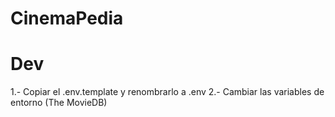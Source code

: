 # CinemaPedia

# Dev

1.- Copiar el .env.template y renombrarlo a .env
2.- Cambiar las variables de entorno (The MovieDB)